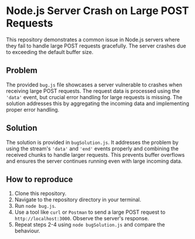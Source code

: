 # Node.js Server Crash on Large POST Requests

This repository demonstrates a common issue in Node.js servers where they fail to handle large POST requests gracefully.  The server crashes due to exceeding the default buffer size.

## Problem

The provided `bug.js` file showcases a server vulnerable to crashes when receiving large POST requests.  The request data is processed using the `'data'` event, but crucial error handling for large requests is missing.  The solution addresses this by aggregating the incoming data and implementing proper error handling.

## Solution

The solution is provided in `bugSolution.js`. It addresses the problem by using the stream's `'data'` and `'end'` events properly and combining the received chunks to handle larger requests.  This prevents buffer overflows and ensures the server continues running even with large incoming data.

## How to reproduce

1. Clone this repository.
2. Navigate to the repository directory in your terminal.
3. Run `node bug.js`.
4. Use a tool like `curl` or `Postman` to send a large POST request to `http://localhost:3000`.  Observe the server's response.
5. Repeat steps 2-4 using `node bugSolution.js` and compare the behaviour.
